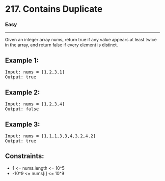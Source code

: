# 217. Contains Duplicate

### Easy

---

Given an integer array nums, return true if any value appears at least twice in the array, and return false if every element is distinct.

## Example 1:

<pre>
Input: nums = [1,2,3,1]
Output: true
</pre>

## Example 2:

<pre>
Input: nums = [1,2,3,4]
Output: false
</pre>

## Example 3:

<pre>
Input: nums = [1,1,1,3,3,4,3,2,4,2]
Output: true
</pre>

## Constraints:

- 1 <= nums.length <= 10^5
- -10^9 <= nums[i] <= 10^9
